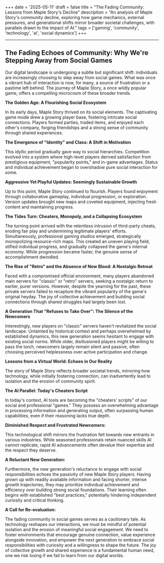 +++
date = '2025-05-11'
draft = false
title = "The Fading Community: Lessons from Maple Story's Decline"
description = "An analysis of Maple Story's community decline, exploring how game mechanics, external pressures, and generational shifts mirror broader societal challenges, with parallels drawn to the impact of AI."
tags = ['gaming', 'community', 'technology', 'ai', 'social dynamics']
+++

---

## The Fading Echoes of Community: Why We're Stepping Away from Social Games

Our digital landscape is undergoing a subtle but significant shift: individuals are increasingly choosing to step away from social games. What was once a vibrant hub of interaction is now, for many, a source of frustration or a pastime left behind. The journey of Maple Story, a once wildly popular game, offers a compelling microcosm of these broader trends.

**The Golden Age: A Flourishing Social Ecosystem**

In its early days, Maple Story thrived on its social elements. The captivating game mode drew a growing player base, fostering intricate social connections. Players formed parties, traded items, and enjoyed each other's company, forging friendships and a strong sense of community through shared experiences.

**The Emergence of "Identity" and Class: A Shift in Motivation**

This idyllic period gradually gave way to social hierarchies. Competition evolved into a system where high-level players derived satisfaction from prestigious equipment, "popularity points," and in-game advantages. Status and individual achievement began to overshadow pure social interaction for some.

**Aggressive Yet Playful Updates: Seemingly Sustainable Growth**

Up to this point, Maple Story continued to flourish. Players found enjoyment through collaborative gameplay, individual progression, or exploration. Version updates brought new maps and coveted equipment, injecting fresh content and maintaining progress.

**The Tides Turn: Cheaters, Monopoly, and a Collapsing Ecosystem**

The turning point arrived with the relentless intrusion of third-party cheats, eroding fair play and undermining legitimate players' efforts. Simultaneously, professional gaming studios emerged, strategically monopolizing resource-rich maps. This created an uneven playing field, stifled individual progress, and gradually collapsed the game's internal economy. While progression became faster, the genuine sense of accomplishment dwindled.

**The Rise of "Retro" and the Absence of New Blood: A Nostalgic Retreat**

Faced with a compromised official environment, many players abandoned main servers for "classic" or "retro" servers, seeking a nostalgic return to earlier, purer versions. However, despite the yearning for the past, these private servers failed to recapture the vibrant popularity of the game's original heyday. The joy of collective achievement and building social connections through shared struggles had largely been lost.

**A Generation That "Refuses to Take Over": The Silence of the Newcomers**

Interestingly, new players on "classic" servers haven't revitalized the social landscape. Untainted by historical context and perhaps overwhelmed by established dynamics, this new generation seems hesitant to engage with existing social norms. While older, disillusioned players might be willing to pass the torch, newcomers largely remain silent and passive, often choosing perceived helplessness over active participation and change.

**Lessons from a Virtual World: Echoes in Our Reality**

The story of Maple Story reflects broader societal trends, mirroring how technology, while initially fostering connection, can inadvertently lead to isolation and the erosion of community spirit.

**The AI Parallel: Today's Cheaters Script**

In today's context, AI tools are becoming the "cheaters' scripts" of our social and professional "games." They possess an overwhelming advantage in processing information and generating output, often surpassing human capabilities, even if their reasoning lacks true depth.

**Diminished Respect and Frustrated Newcomers:**

This technological shift mirrors the frustration felt towards new entrants in various industries. While seasoned professionals retain nuanced skills AI cannot replicate, rapid AI advancements often devalue their expertise and the respect they deserve.

**A Reluctant New Generation:**

Furthermore, the new generation's reluctance to engage with social responsibilities echoes the passivity of new Maple Story players. Having grown up with readily available information and facing shorter, intense growth trajectories, they may prioritize individual achievement and efficiency over building strong social foundations. Their learning often begins with established "best practices," potentially hindering independent curiosity and critical thinking.

**A Call for Re-evaluation:**

The fading community in social games serves as a cautionary tale. As technology reshapes our interactions, we must be mindful of potential isolation and the erosion of meaningful social engagement. We need to foster environments that encourage genuine connection, value experience alongside innovation, and empower the next generation to embrace social responsibilities with curiosity and a willingness to shape the future. The joy of collective growth and shared experience is a fundamental human need, one we risk losing if we fail to learn from our digital worlds.
